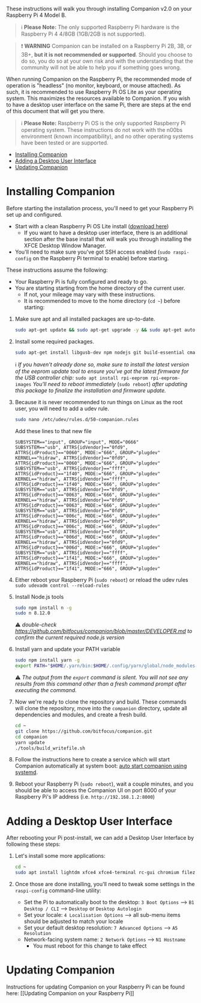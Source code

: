 These instructions will walk you through installing Companion v2.0 on your Raspberry Pi 4 Model B.

> :information_source: **Please Note:** The only supported Raspberry Pi hardware is the Raspberry Pi 4 4/8GB (1GB/2GB is not supported).

> :exclamation: **WARNING** Companion can be installed on a Raspberry Pi 2B, 3B, or 3B+, **but it is not recommended or supported**. Should you choose to do so, you do so at your own risk and with the understanding that the community will not be able to help you if something goes wrong.

When running Companion on the Raspberry Pi, the recommended mode of operation is "headless" (no monitor, keyboard, or mouse attached). As such, it is recommended to use Raspberry Pi OS Lite as your operating system. This maximizes the resources available to Companion. If you wish to have a desktop user interface on the same Pi, there are steps at the end of this document that will get you there.
> :information_source: **Please Note:** Raspberry Pi OS is the only supported Raspberry Pi operating system. These instructions do not work with the n00bs environment (known incompatibility), and no other operating systems have been tested or are supported.

- [Installing Companion](#installing-companion)
- [Adding a Desktop User Interface](#adding-a-desktop-user-interface)
- [Updating Companion](https://github.com/bitfocus/companion/wiki/Manual-Install-on-Raspberry-Pi#updating-companion)


# Installing Companion
Before starting the installation process, you'll need to get your Raspberry Pi set up and configured.
* Start with a clean Raspberry Pi OS Lite install ([download here](https://downloads.raspberrypi.org/raspios_lite_armhf_latest))
  * If you want to have a desktop user interface, there is an additional section after the base install that will walk you through installing the XFCE Desktop Window Manager.
* You'll need to make sure you've got SSH access enabled (`sudo raspi-config` on the Raspberry Pi terminal to enable) before starting.

These instructions assume the following:
* Your Raspberry Pi is fully configured and ready to go.
* You are starting starting from the home directory of the current user.
  * If not, your mileage may vary with these instructions.
  * It is recommended to move to the home directory (`cd ~`) before starting:

1. Make sure apt and all installed packages are up-to-date.
   ```bash
   sudo apt-get update && sudo apt-get upgrade -y && sudo apt-get autoclean -y && sudo apt-get autoremove
   ```

1. Install some required packages.
   ```bash
   sudo apt-get install libgusb-dev npm nodejs git build-essential cmake libudev-dev libusb-1.0-0-dev -y
   ```
   :information_source: _If you haven't already done so, make sure to install the latest version of the eeprom update tool to ensure you've got the latest firmware for the USB controller chip:_
   ```sudo apt install rpi-eeprom rpi-eeprom-images```
   _You'll need to reboot immediately_ (```sudo reboot```) _after updating this package to finalize the installation and firmware update._

1. Because it is never recommended to run things on Linux as the root user, you will need to add a udev rule.
   ```bash
   sudo nano /etc/udev/rules.d/50-companion.rules
   ```
   Add these lines to that new file
   ```
   SUBSYSTEM=="input", GROUP="input", MODE="0666"
   SUBSYSTEM=="usb", ATTRS{idVendor}=="0fd9", ATTRS{idProduct}=="0060", MODE:="666", GROUP="plugdev"
   KERNEL=="hidraw", ATTRS{idVendor}=="0fd9", ATTRS{idProduct}=="0060", MODE:="666", GROUP="plugdev"
   SUBSYSTEM=="usb", ATTRS{idVendor}=="ffff", ATTRS{idProduct}=="1f40", MODE:="666", GROUP="plugdev"
   KERNEL=="hidraw", ATTRS{idVendor}=="ffff", ATTRS{idProduct}=="1f40", MODE:="666", GROUP="plugdev"
   SUBSYSTEM=="usb", ATTRS{idVendor}=="0fd9", ATTRS{idProduct}=="0063", MODE:="666", GROUP="plugdev"
   KERNEL=="hidraw", ATTRS{idVendor}=="0fd9", ATTRS{idProduct}=="0063", MODE:="666", GROUP="plugdev"
   SUBSYSTEM=="usb", ATTRS{idVendor}=="0fd9", ATTRS{idProduct}=="006c", MODE:="666", GROUP="plugdev"
   KERNEL=="hidraw", ATTRS{idVendor}=="0fd9", ATTRS{idProduct}=="006c", MODE:="666", GROUP="plugdev"
   SUBSYSTEM=="usb", ATTRS{idVendor}=="0fd9", ATTRS{idProduct}=="006d", MODE:="666", GROUP="plugdev"
   KERNEL=="hidraw", ATTRS{idVendor}=="0fd9", ATTRS{idProduct}=="006d", MODE:="666", GROUP="plugdev"
   SUBSYSTEM=="usb", ATTRS{idVendor}=="ffff", ATTRS{idProduct}=="1f41", MODE:="666", GROUP="plugdev"
   KERNEL=="hidraw", ATTRS{idVendor}=="ffff", ATTRS{idProduct}=="1f41", MODE:="666", GROUP="plugdev"
   ```

1. Either reboot your Raspberry Pi (`sudo reboot`) or reload the udev rules `sudo udevadm control --reload-rules`

1. Install Node.js tools
   ```bash
   sudo npm install n -g
   sudo n 8.12.0
   ```
   :warning: *double-check https://github.com/bitfocus/companion/blob/master/DEVELOPER.md to confirm the current required node.js version*

1. Install yarn and update your PATH variable
   ```bash
   sudo npm install yarn -g
   export PATH="$HOME/.yarn/bin:$HOME/.config/yarn/global/node_modules/.bin:$PATH"
   ```
   :warning: _The output from the `export` command is silent. You will not see any results from this command other than a fresh command prompt after executing the command._

1. Now we're ready to clone the repository and build. These commands will clone the repository, move into the `companion` directory, update all dependencies and modules, and create a fresh build.
   ```bash
   cd ~
   git clone https://github.com/bitfocus/companion.git
   cd companion
   yarn update
   ./tools/build_writefile.sh
   ```

1. Follow the instructions here to create a service which will start Companion automatically at system boot: [auto start companion using systemd](https://github.com/bitfocus/companion/wiki/Auto-Start-Companion-on-Linux-Using-systemd).

1. Reboot your Raspberry Pi (`sudo reboot`), wait a couple minutes, and you should be able to access the Companion UI on port 8000 of your Raspberry Pi's IP address (i.e. `http://192.168.1.2:8000`)

# Adding a Desktop User Interface
After rebooting your Pi post-install, we can add a Desktop User Interface by following these steps:
1. Let's install some more applications:
   ```bash
   cd ~
   sudo apt install lightdm xfce4 xfce4-terminal rc-gui chromium filezilla
   ```

2. Once those are done installing, you'll need to tweak some settings in the `raspi-config` command-line utility:
    * Set the Pi to automatically boot to the desktop: `3 Boot Options` --> `B1 Desktop / CLI` --> `Desktop` or `Desktop Autologin`
    * Set your locale: `4 Localisation Options` --> all sub-menu items should be adjusted to match your locale
    * Set your default desktop resolution: `7 Advanced Options` --> `A5 Resolution`
    * Network-facing system name: `2 Network Options` --> `N1 Hostname`
      * You must reboot for this change to take effect

# Updating Companion
Instructions for updating Companion on your Raspberry Pi can be found here: [[Updating Companion on your Raspberry Pi]]